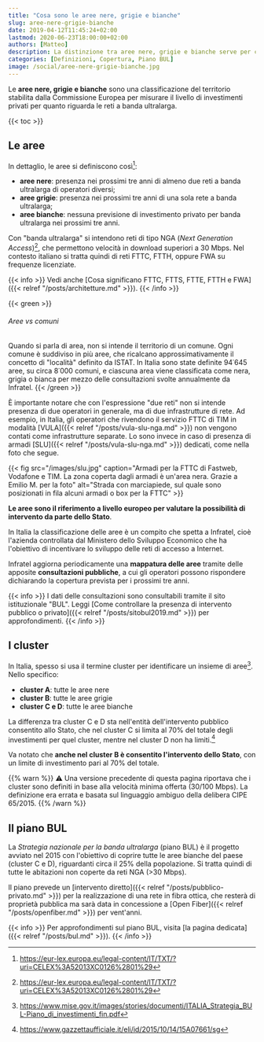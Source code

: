 ```yaml
---
title: "Cosa sono le aree nere, grigie e bianche"
slug: aree-nere-grigie-bianche
date: 2019-04-12T11:45:24+02:00
lastmod: 2020-06-23T18:00:00+02:00
authors: [Matteo]
description: La distinzione tra aree nere, grigie e bianche serve per classificare il grado di investimenti per la banda ultralarga presenti sul territorio.
categories: [Definizioni, Copertura, Piano BUL]
image: /social/aree-nere-grigie-bianche.jpg
---
```


Le **aree nere, grigie e bianche** sono una classificazione del territorio stabilita dalla Commissione Europea per misurare il livello di investimenti privati per quanto riguarda le reti a banda ultralarga.

{{< toc >}}

## Le aree

In dettaglio, le aree si definiscono così[^lex]:

[^lex]: https://eur-lex.europa.eu/legal-content/IT/TXT/?uri=CELEX%3A52013XC0126%2801%29

- **aree nere**: presenza nei prossimi tre anni di almeno due reti a banda ultralarga di operatori diversi;
- **aree grigie**: presenza nei prossimi tre anni di una sola rete a banda ultralarga;
- **aree bianche**: nessuna previsione di investimento privato per banda ultralarga nei prossimi tre anni.

Con "banda ultralarga" si intendono reti di tipo NGA (*Next Generation Access*)[^lex], che permettono velocità in download superiori a 30 Mbps. Nel contesto italiano si tratta quindi di reti FTTC, FTTH, oppure FWA su frequenze licenziate.

{{< info >}}
Vedi anche [Cosa significano FTTC, FTTS, FTTE, FTTH e FWA]({{< relref "/posts/architetture.md" >}}).
{{< /info >}}

{{< green >}}
###### Aree vs comuni
Quando si parla di area, non si intende il territorio di un comune. Ogni comune è suddiviso in più aree, che ricalcano approssimativamente il concetto di "località" definito da ISTAT. In Italia sono state definite 94˙645 aree, su circa 8˙000 comuni, e ciascuna area viene classificata come nera, grigia o bianca per mezzo delle consultazioni svolte annualmente da Infratel.
{{< /green >}}

È importante notare che con l'espressione "due reti" non si intende presenza di due operatori in generale, ma di due infrastrutture di rete. Ad esempio, in Italia, gli operatori che rivendono il servizio FTTC di TIM in modalità [VULA]({{< relref "/posts/vula-slu-nga.md" >}}) non vengono contati come infrastrutture separate. Lo sono invece in caso di presenza di armadi [SLU]({{< relref "/posts/vula-slu-nga.md" >}}) dedicati, come nella foto che segue.

{{< fig src="/images/slu.jpg" caption="Armadi per la FTTC di Fastweb, Vodafone e TIM. La zona coperta dagli armadi è un'area nera. Grazie a Emilio M. per la foto" alt="Strada con marciapiede, sul quale sono posizionati in fila alcuni armadi o box per la FTTC" >}}

**Le aree sono il riferimento a livello europeo per valutare la possibilità di intervento da parte dello Stato**.

In Italia la classificazione delle aree è un compito che spetta a Infratel, cioè l'azienda controllata dal Ministero dello Sviluppo Economico che ha l'obiettivo di incentivare lo sviluppo delle reti di accesso a Internet.

Infratel aggiorna periodicamente una **mappatura delle aree** tramite delle apposite **consultazioni pubbliche**, a cui gli operatori possono rispondere dichiarando la copertura prevista per i prossimi tre anni.

{{< info >}}
I dati delle consultazioni sono consultabili tramite il sito istituzionale "BUL". Leggi [Come controllare la presenza di intervento pubblico o privato]({{< relref "/posts/sitobul2019.md" >}}) per approfondimenti.
{{< /info >}}

## I cluster

In Italia, spesso si usa il termine cluster per identificare un insieme di aree[^strategia]. Nello specifico:

[^strategia]: https://www.mise.gov.it/images/stories/documenti/ITALIA_Strategia_BUL-Piano_di_investimenti_fin.pdf

- **cluster A**: tutte le aree nere
- **cluster B**: tutte le aree grigie
- **cluster C e D**: tutte le aree bianche

La differenza tra cluster C e D sta nell'entità dell'intervento pubblico consentito allo Stato, che nel cluster C si limita al 70% del totale degli investimenti per quel cluster, mentre nel cluster D non ha limiti.[^cipe]

[^cipe]: https://www.gazzettaufficiale.it/eli/id/2015/10/14/15A07661/sg

Va notato che **anche nel cluster B è consentito l'intervento dello Stato**, con un limite di investimento pari al 70% del totale.

{{% warn %}}
⚠️ Una versione precedente di questa pagina riportava che i cluster sono definiti in base alla velocità minima offerta (30/100 Mbps). La definizione era errata e basata sul linguaggio ambiguo della delibera CIPE 65/2015.
{{% /warn %}}

## Il piano BUL

La *Strategia nazionale per la banda ultralarga* (piano BUL) è il progetto avviato nel 2015 con l'obiettivo di coprire tutte le aree bianche del paese (cluster C e D), riguardanti circa il 25% della popolazione. Si tratta quindi di tutte le abitazioni non coperte da reti NGA (>30 Mbps).

Il piano prevede un [intervento diretto]({{< relref "/posts/pubblico-privato.md" >}}) per la realizzazione di una rete in fibra ottica, che resterà di proprietà pubblica ma sarà data in concessione a [Open Fiber]({{< relref "/posts/openfiber.md" >}}) per vent'anni.

{{< info >}}
Per approfondimenti sul piano BUL, visita [la pagina dedicata]({{< relref "/posts/bul.md" >}}).
{{< /info >}}
